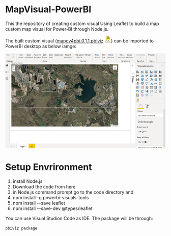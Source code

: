 # MapVisual-PowerBI
This the repository of creating custom visual 
Using Leaflet to build a map custom map visual for Power-BI through Node.js.

The built custom visual ([mapcv4pbi.0.1.1.pbiviz](https://github.com/alilajevardi/MapVisual4pbi/tree/main/dist) ![picture](https://github.com/alilajevardi/MapVisual4pbi/blob/main/assets/Map4.png)) can be imported to PowerBI desktop as below iamge:

![picture](https://github.com/alilajevardi/MapVisual4pbi/blob/main/assets/BPI_dashboard.png)

# Setup Envrironment
1. install Node.js
2. Download the code from here
3. in Node.js command prompt go to the code directory and
4. npm install -g powerbi-visuals-tools
5. npm install --save leaflet
6. npm install --save-dev @types/leaflet

You can use Visual Studion Code as IDE.
The package will be through:
```
pbiviz package
```
